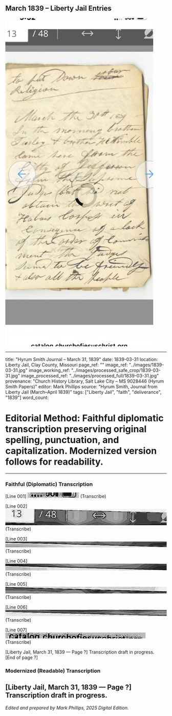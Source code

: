 ## March 1839 – Liberty Jail Entries

![Manuscript page thumbnail](../images/1839-03-31.jpg)

---
title: "Hyrum Smith Journal – March 31, 1839"
date: 1839-03-31
location: Liberty Jail, Clay County, Missouri
page_ref: ""
image_ref: "../images/1839-03-31.jpg"
image_working_ref: "../images/processed_safe_crop/1839-03-31.jpg"
image_processed_ref: "../images/processed_full/1839-03-31.jpg"
provenance: "Church History Library, Salt Lake City – MS 9028446 (Hyrum Smith Papers)"
editor: Mark Phillips
source: "Hyrum Smith, Journal from Liberty Jail (March–April 1839)"
tags: ["Liberty Jail", "faith", "deliverance", "1839"]
word_count:
# Editorial Method: Faithful diplomatic transcription preserving original spelling, punctuation, and capitalization. Modernized version follows for readability.
---

### Faithful (Diplomatic) Transcription

<!-- SCAFFOLD_START -->
[Line 001] ![](../images/lines/1839-03-31/line_001.jpg)
(Transcribe)

[Line 002] ![](../images/lines/1839-03-31/line_002.jpg)
(Transcribe)

[Line 003] ![](../images/lines/1839-03-31/line_003.jpg)
(Transcribe)

[Line 004] ![](../images/lines/1839-03-31/line_004.jpg)
(Transcribe)

[Line 005] ![](../images/lines/1839-03-31/line_005.jpg)
(Transcribe)

[Line 006] ![](../images/lines/1839-03-31/line_006.jpg)
(Transcribe)

[Line 007] ![](../images/lines/1839-03-31/line_007.jpg)
(Transcribe)

<!-- SCAFFOLD_END -->


[Liberty Jail, March 31, 1839 — Page ?]
Transcription draft in progress.  
[End of page ?]

### Modernized (Readable) Transcription
[Liberty Jail, March 31, 1839 — Page ?]  
Transcription draft in progress.
---
*Edited and prepared by Mark Phillips, 2025 Digital Edition.*
